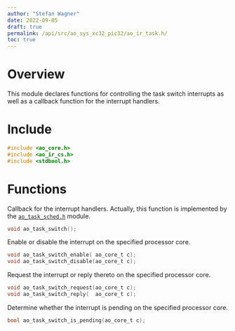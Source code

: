 ```yaml
---
author: "Stefan Wagner"
date: 2022-09-05
draft: true
permalink: /api/src/ao_sys_xc32_pic32/ao_ir_task.h/
toc: true
---
```


# Overview

This module declares functions for controlling the task switch interrupts as well as a callback function for the interrupt handlers.

# Include

```c
#include <ao_core.h>
#include <ao_ir_cs.h>
#include <stdbool.h>
```

# Functions

Callback for the interrupt handlers. Actually, this function is implemented by the [`ao_task_sched.h`](../ao_sys/ao_task_sched.h.md) module.

```c
void ao_task_switch();
```

Enable or disable the interrupt on the specified processor core.

```c
void ao_task_switch_enable( ao_core_t c);
void ao_task_switch_disable(ao_core_t c);
```

Request the interrupt or reply thereto on the specified processor core.

```c
void ao_task_switch_request(ao_core_t c);
void ao_task_switch_reply(  ao_core_t c);
```

Determine whether the interrupt is pending on the specified processor core.

```c
bool ao_task_switch_is_pending(ao_core_t c);
```
